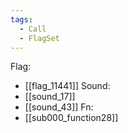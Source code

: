 ```yaml
---
tags:
  - Call
  - FlagSet
---
```

Flag:
- [[flag_11441]]
Sound:
- [[sound_17]]
- [[sound_43]]
Fn:
- [[sub000_function28]]
